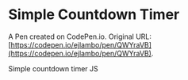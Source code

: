 # Simple Countdown Timer

A Pen created on CodePen.io. Original URL: [https://codepen.io/ejlambo/pen/QWYraVB](https://codepen.io/ejlambo/pen/QWYraVB).

Simple countdown timer JS 
